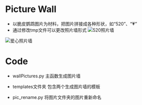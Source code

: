 ﻿# Picture Wall

* 以脆皮鹦鹉图片为材料，把图片拼接成各种形状，如“520”、“💗”
* 通过修改tmp文件可以更改照片墙形式
![520照片墙](https://github.com/librauee/Trick/blob/master/520picture/picturewall520.png)

![爱心照片墙](https://github.com/librauee/Trick/blob/master/520picture/picturewall.png)


# Code

* wallPictures.py 主函数生成图片墙

* templates文件夹  包含两个生成图片墙的模板

* pic_rename.py 将图片文件夹的图片重新命名